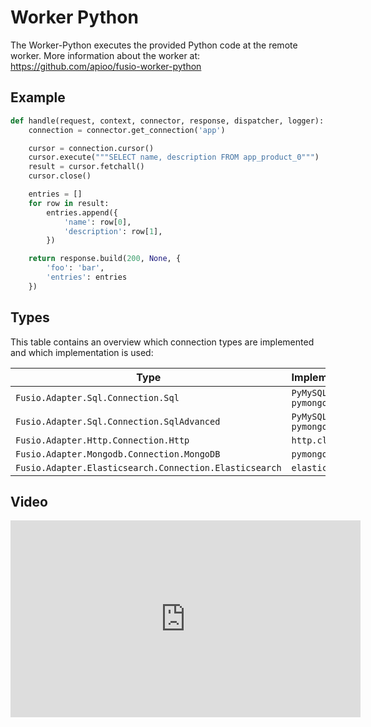 
# Worker Python

The Worker-Python executes the provided Python code at the remote worker.
More information about the worker at: https://github.com/apioo/fusio-worker-python

## Example

```python
def handle(request, context, connector, response, dispatcher, logger):
    connection = connector.get_connection('app')

    cursor = connection.cursor()
    cursor.execute("""SELECT name, description FROM app_product_0""")
    result = cursor.fetchall()
    cursor.close()

    entries = []
    for row in result:
        entries.append({
            'name': row[0],
            'description': row[1],
        })

    return response.build(200, None, {
        'foo': 'bar',
        'entries': entries
    })

```

## Types

This table contains an overview which connection types are implemented
and which implementation is used:

| Type | Implementation |
| ---- | -------------- |
| `Fusio.Adapter.Sql.Connection.Sql` | `PyMySQL / pymongo`
| `Fusio.Adapter.Sql.Connection.SqlAdvanced` | `PyMySQL / pymongo`
| `Fusio.Adapter.Http.Connection.Http` | `http.client`
| `Fusio.Adapter.Mongodb.Connection.MongoDB` | `pymongo`
| `Fusio.Adapter.Elasticsearch.Connection.Elasticsearch` | `elasticsearch`

## Video

<iframe width="560" height="315" src="https://www.youtube.com/embed/L3jHzZmFdWc" title="YouTube video player" frameborder="0" allow="accelerometer; autoplay; clipboard-write; encrypted-media; gyroscope; picture-in-picture" allowfullscreen></iframe>
